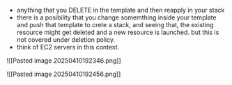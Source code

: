 - anything that you DELETE in the template and then reapply in your stack
- there is a posibility that you change somemthing inside your template and push that template to crete a stack, and seeing that, the existing resource might get deleted and a new resource is launched. but this is not covered under deletion policy.
- think of EC2 servers in this context.

![[Pasted image 20250410192346.png]]


![[Pasted image 20250410192456.png]]


